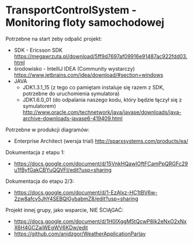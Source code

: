# TransportControlSystem - Monitoring floty samochodowej

Potrzebne na start żeby odpalić projekt:
- SDK - Ericsson SDK
https://megawrzuta.pl/download/5ff9d7697af09916e91487ac922fdd03.html
- środowisko - IntelliJ IDEA (Community wystarczy)
https://www.jetbrains.com/idea/download/#section=windows
- JAVA
  - JDK1.3.1_15 (z tego co pamiętam instaluje się razem z SDK, potrzebne do uruchomienia symulatora)
  - JDK1.6.0_01 (do odpalania naszego kodu, który będzie łączył się z symulatorem)
    http://www.oracle.com/technetwork/java/javase/downloads/java-archive-downloads-javase6-419409.html

Potrzebne w produkcji diagramów:
- Enterprise Architect (wersja trial)
http://sparxsystems.com/products/ea/

Dokumentacja z etapu 1:
- https://docs.google.com/document/d/15VnkHQawIOftFCamPpQRGFc29u1fByfGakCBYuQQVFI/edit?usp=sharing

Dokumentacja do etapu 2/3:
- https://docs.google.com/document/d/1-EzAlxz-HC1tBV6w-2zw8afcv5JhY4SEBQlGybabmZ8/edit?usp=sharing

Projekt innej grupy, jako wsparcie, NIE ŚCIĄGAĆ:
- https://docs.google.com/document/d/1H0IXggM5tQcwP8Ik2eNxO2xNxX6H4GCZaiWEgWV6KDw/edit
- https://github.com/anidzgor/WeatherApplicationParlay
